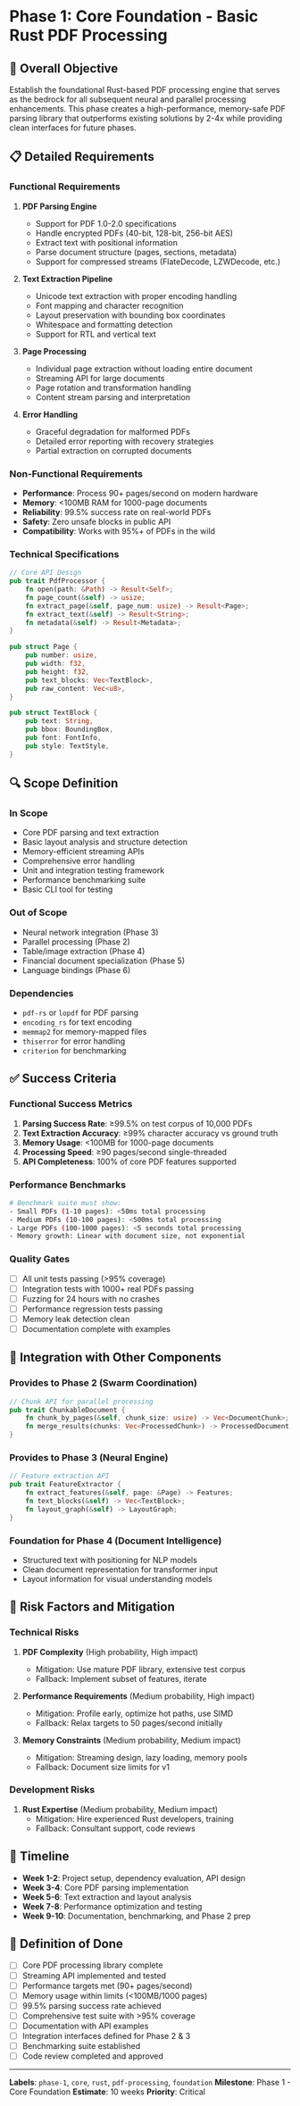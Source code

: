 # Phase 1: Core Foundation - Basic Rust PDF Processing

## 🎯 Overall Objective
Establish the foundational Rust-based PDF processing engine that serves as the bedrock for all subsequent neural and parallel processing enhancements. This phase creates a high-performance, memory-safe PDF parsing library that outperforms existing solutions by 2-4x while providing clean interfaces for future phases.

## 📋 Detailed Requirements

### Functional Requirements
1. **PDF Parsing Engine**
   - Support for PDF 1.0-2.0 specifications
   - Handle encrypted PDFs (40-bit, 128-bit, 256-bit AES)
   - Extract text with positional information
   - Parse document structure (pages, sections, metadata)
   - Support for compressed streams (FlateDecode, LZWDecode, etc.)

2. **Text Extraction Pipeline**
   - Unicode text extraction with proper encoding handling
   - Font mapping and character recognition
   - Layout preservation with bounding box coordinates
   - Whitespace and formatting detection
   - Support for RTL and vertical text

3. **Page Processing**
   - Individual page extraction without loading entire document
   - Streaming API for large documents
   - Page rotation and transformation handling
   - Content stream parsing and interpretation

4. **Error Handling**
   - Graceful degradation for malformed PDFs
   - Detailed error reporting with recovery strategies
   - Partial extraction on corrupted documents

### Non-Functional Requirements
- **Performance**: Process 90+ pages/second on modern hardware
- **Memory**: <100MB RAM for 1000-page documents
- **Reliability**: 99.5% success rate on real-world PDFs
- **Safety**: Zero unsafe blocks in public API
- **Compatibility**: Works with 95%+ of PDFs in the wild

### Technical Specifications
```rust
// Core API Design
pub trait PdfProcessor {
    fn open(path: &Path) -> Result<Self>;
    fn page_count(&self) -> usize;
    fn extract_page(&self, page_num: usize) -> Result<Page>;
    fn extract_text(&self) -> Result<String>;
    fn metadata(&self) -> Result<Metadata>;
}

pub struct Page {
    pub number: usize,
    pub width: f32,
    pub height: f32,
    pub text_blocks: Vec<TextBlock>,
    pub raw_content: Vec<u8>,
}

pub struct TextBlock {
    pub text: String,
    pub bbox: BoundingBox,
    pub font: FontInfo,
    pub style: TextStyle,
}
```

## 🔍 Scope Definition

### In Scope
- Core PDF parsing and text extraction
- Basic layout analysis and structure detection
- Memory-efficient streaming APIs
- Comprehensive error handling
- Unit and integration testing framework
- Performance benchmarking suite
- Basic CLI tool for testing

### Out of Scope
- Neural network integration (Phase 3)
- Parallel processing (Phase 2)
- Table/image extraction (Phase 4)
- Financial document specialization (Phase 5)
- Language bindings (Phase 6)

### Dependencies
- `pdf-rs` or `lopdf` for PDF parsing
- `encoding_rs` for text encoding
- `memmap2` for memory-mapped files
- `thiserror` for error handling
- `criterion` for benchmarking

## ✅ Success Criteria

### Functional Success Metrics
1. **Parsing Success Rate**: ≥99.5% on test corpus of 10,000 PDFs
2. **Text Extraction Accuracy**: ≥99% character accuracy vs ground truth
3. **Memory Usage**: <100MB for 1000-page documents
4. **Processing Speed**: ≥90 pages/second single-threaded
5. **API Completeness**: 100% of core PDF features supported

### Performance Benchmarks
```bash
# Benchmark suite must show:
- Small PDFs (1-10 pages): <50ms total processing
- Medium PDFs (10-100 pages): <500ms total processing  
- Large PDFs (100-1000 pages): <5 seconds total processing
- Memory growth: Linear with document size, not exponential
```

### Quality Gates
- [ ] All unit tests passing (>95% coverage)
- [ ] Integration tests with 1000+ real PDFs passing
- [ ] Fuzzing for 24 hours with no crashes
- [ ] Performance regression tests passing
- [ ] Memory leak detection clean
- [ ] Documentation complete with examples

## 🔗 Integration with Other Components

### Provides to Phase 2 (Swarm Coordination)
```rust
// Chunk API for parallel processing
pub trait ChunkableDocument {
    fn chunk_by_pages(&self, chunk_size: usize) -> Vec<DocumentChunk>;
    fn merge_results(chunks: Vec<ProcessedChunk>) -> ProcessedDocument;
}
```

### Provides to Phase 3 (Neural Engine)
```rust
// Feature extraction API
pub trait FeatureExtractor {
    fn extract_features(&self, page: &Page) -> Features;
    fn text_blocks(&self) -> Vec<TextBlock>;
    fn layout_graph(&self) -> LayoutGraph;
}
```

### Foundation for Phase 4 (Document Intelligence)
- Structured text with positioning for NLP models
- Clean document representation for transformer input
- Layout information for visual understanding models

## 🚧 Risk Factors and Mitigation

### Technical Risks
1. **PDF Complexity** (High probability, High impact)
   - Mitigation: Use mature PDF library, extensive test corpus
   - Fallback: Implement subset of features, iterate

2. **Performance Requirements** (Medium probability, High impact)
   - Mitigation: Profile early, optimize hot paths, use SIMD
   - Fallback: Relax targets to 50 pages/second initially

3. **Memory Constraints** (Medium probability, Medium impact)
   - Mitigation: Streaming design, lazy loading, memory pools
   - Fallback: Document size limits for v1

### Development Risks
1. **Rust Expertise** (Medium probability, Medium impact)
   - Mitigation: Hire experienced Rust developers, training
   - Fallback: Consultant support, code reviews

## 📅 Timeline
- **Week 1-2**: Project setup, dependency evaluation, API design
- **Week 3-4**: Core PDF parsing implementation
- **Week 5-6**: Text extraction and layout analysis
- **Week 7-8**: Performance optimization and testing
- **Week 9-10**: Documentation, benchmarking, and Phase 2 prep

## 🎯 Definition of Done
- [ ] Core PDF processing library complete
- [ ] Streaming API implemented and tested
- [ ] Performance targets met (90+ pages/second)
- [ ] Memory usage within limits (<100MB/1000 pages)
- [ ] 99.5% parsing success rate achieved
- [ ] Comprehensive test suite with >95% coverage
- [ ] Documentation with API examples
- [ ] Integration interfaces defined for Phase 2 & 3
- [ ] Benchmarking suite established
- [ ] Code review completed and approved

---
**Labels**: `phase-1`, `core`, `rust`, `pdf-processing`, `foundation`
**Milestone**: Phase 1 - Core Foundation
**Estimate**: 10 weeks
**Priority**: Critical